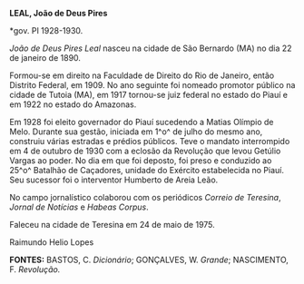 **LEAL, João de Deus Pires**

\*gov. PI 1928-1930.

*João de Deus Pires Leal* nasceu na cidade de São Bernardo (MA) no dia
22 de janeiro de 1890.

Formou-se em direito na Faculdade de Direito do Rio de Janeiro, então
Distrito Federal, em 1909. No ano seguinte foi nomeado promotor público
na cidade de Tutoia (MA), em 1917 tornou-se juiz federal no estado do
Piauí e em 1922 no estado do Amazonas.

Em 1928 foi eleito governador do Piauí sucedendo a Matias Olímpio de
Melo. Durante sua gestão, iniciada em 1^o^ de julho do mesmo ano,
construiu várias estradas e prédios públicos. Teve o mandato
interrompido em 4 de outubro de 1930 com a eclosão da Revolução que
levou Getúlio Vargas ao poder. No dia em que foi deposto, foi preso e
conduzido ao 25^o^ Batalhão de Caçadores, unidade do Exército
estabelecida no Piauí. Seu sucessor foi o interventor Humberto de Areia
Leão.

No campo jornalístico colaborou com os periódicos *Correio de Teresina*,
*Jornal* *de Notícias* e *Habeas Corpus*.

Faleceu na cidade de Teresina em 24 de maio de 1975.

Raimundo Helio Lopes

**FONTES:** BASTOS, C. *Dicionário*; GONÇALVES, W. *Grande*; NASCIMENTO,
F. *Revolução.*
